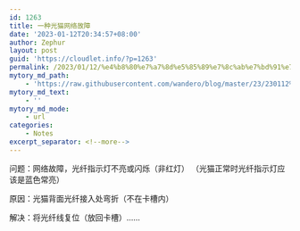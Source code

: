 ```yaml
---
id: 1263
title: 一种光猫网络故障
date: '2023-01-12T20:34:57+08:00'
author: Zephur
layout: post
guid: 'https://cloudlet.info/?p=1263'
permalink: /2023/01/12/%e4%b8%80%e7%a7%8d%e5%85%89%e7%8c%ab%e7%bd%91%e7%bb%9c%e6%95%85%e9%9a%9c/
mytory_md_path:
    - 'https://raw.githubusercontent.com/wandero/blog/master/23/230112%20%E4%B8%80%E7%A7%8D%E5%85%89%E7%8C%AB%E7%BD%91%E7%BB%9C%E6%95%85%E9%9A%9C.md'
mytory_md_text:
    - ''
mytory_md_mode:
    - url
categories:
    - Notes
excerpt_separator: <!--more-->
---
```


问题：网络故障，光纤指示灯不亮或闪烁（非红灯） （光猫正常时光纤指示灯应该是蓝色常亮）

原因：光猫背面光纤接入处弯折（不在卡槽内）

解决：将光纤线复位（放回卡槽）……